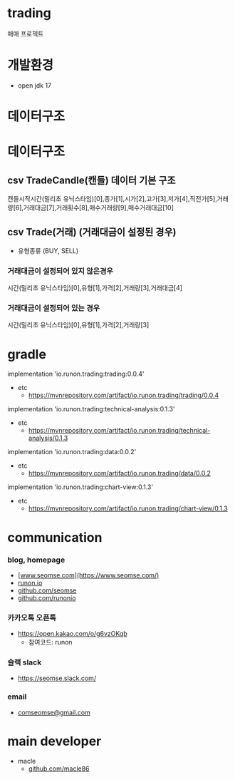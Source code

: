 # trading
매매 프로젝트

# 개발환경
- open jdk 17

# 데이터구조


# 데이터구조
## csv TradeCandle(캔들) 데이터 기본 구조
캔들시작시간(밀리초 유닉스타임)[0],종가[1],시가[2],고가[3],저가[4],직전가[5],거래량[6],거래대금[7],거래횟수[8],매수거래량[9],매수거래대금[10]

## csv Trade(거래) (거래대금이 설정된 경우)
- 유형종류 (BUY, SELL)

### 거래대금이 설정되어 있지 않은경우
시간(밀리초 유닉스타임)[0],유형[1],가격[2],거래량[3],거래대금[4]

### 거래대금이 설정되어 있는 경우
시간(밀리초 유닉스타임)[0],유형[1],가격[2],거래량[3]

# gradle
implementation 'io.runon.trading:trading:0.0.4'
- etc
    - https://mvnrepository.com/artifact/io.runon.trading/trading/0.0.4

implementation 'io.runon.trading:technical-analysis:0.1.3'
- etc
    - https://mvnrepository.com/artifact/io.runon.trading/technical-analysis/0.1.3

implementation 'io.runon.trading:data:0.0.2'
- etc
    - https://mvnrepository.com/artifact/io.runon.trading/data/0.0.2

implementation 'io.runon.trading:chart-view:0.1.3'
- etc
    - https://mvnrepository.com/artifact/io.runon.trading/chart-view/0.1.3

# communication
### blog, homepage
- [www.seomse.com](https://www.seomse.com/)
- [runon.io](https://runon.io)
- [github.com/seomse](https://github.com/seomse)
- [github.com/runonio](https://github.com/runonio)

### 카카오톡 오픈톡
 - https://open.kakao.com/o/g6vzOKqb
     - 참여코드: runon
### 슬랙 slack
- https://seomse.slack.com/

### email
 - comseomse@gmail.com
 
# main developer
 - macle
    -  [github.com/macle86](https://github.com/macle86)
